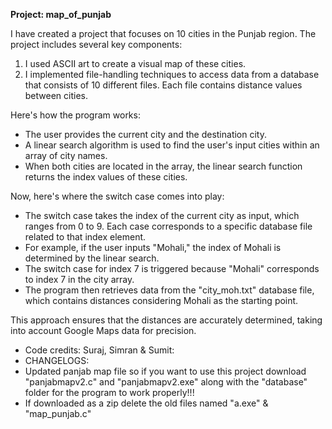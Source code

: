 **********Project: map_of_punjab**********

I have created a project that focuses on 10 cities in the Punjab region. The project includes several key components: 

1. I used ASCII art to create a visual map of these cities.
2. I implemented file-handling techniques to access data from a database that consists of 10 different files. Each file contains distance values between cities.

Here's how the program works:

- The user provides the current city and the destination city.
- A linear search algorithm is used to find the user's input cities within an array of city names.
- When both cities are located in the array, the linear search function returns the index values of these cities.

Now, here's where the switch case comes into play:

- The switch case takes the index of the current city as input, which ranges from 0 to 9. Each case corresponds to a specific database file related to that index element.
- For example, if the user inputs "Mohali," the index of Mohali is determined by the linear search.
- The switch case for index 7 is triggered because "Mohali" corresponds to index 7 in the city array.
- The program then retrieves data from the "city_moh.txt" database file, which contains distances considering Mohali as the starting point.

This approach ensures that the distances are accurately determined, taking into account Google Maps data for precision.
- Code credits: Suraj, Simran & Sumit:
- CHANGELOGS:
- Updated panjab map file so if you want to use this project download "panjabmapv2.c" and "panjabmapv2.exe" along with the "database" folder for the program to work properly!!! 
- If downloaded as a zip delete the old files named "a.exe" & "map_punjab.c"

